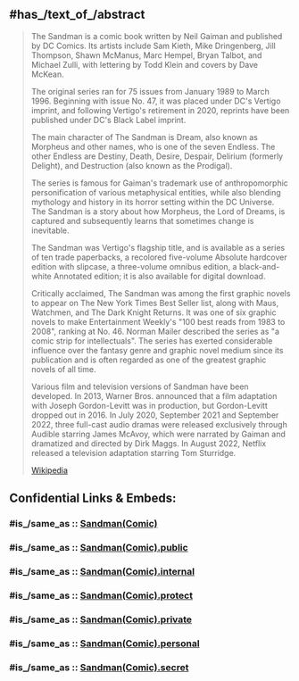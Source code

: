 

## #has_/text_of_/abstract 

> The Sandman is a comic book written by Neil Gaiman and published by DC Comics. 
> Its artists include Sam Kieth, Mike Dringenberg, Jill Thompson, Shawn McManus, Marc Hempel, 
> Bryan Talbot, and Michael Zulli, with lettering by Todd Klein and covers by Dave McKean. 
> 
> The original series ran for 75 issues from January 1989 to March 1996. 
> Beginning with issue No. 47, it was placed under DC's Vertigo imprint, 
> and following Vertigo's retirement in 2020, reprints have been published under DC's Black Label imprint.
>
> The main character of The Sandman is Dream, also known as Morpheus and other names, 
> who is one of the seven Endless. The other Endless are Destiny, Death, Desire, Despair, 
> Delirium (formerly Delight), and Destruction (also known as the Prodigal). 
> 
> The series is famous for Gaiman's trademark use of 
> anthropomorphic personification of various metaphysical entities, 
> while also blending mythology and history in its horror setting within the DC Universe. 
> The Sandman is a story about how Morpheus, the Lord of Dreams, is captured 
> and subsequently learns that sometimes change is inevitable. 
> 
> The Sandman was Vertigo's flagship title, and is available as a series of ten trade paperbacks, 
> a recolored five-volume Absolute hardcover edition with slipcase, a three-volume omnibus edition, 
> a black-and-white Annotated edition; it is also available for digital download.
>
> Critically acclaimed, The Sandman was among the first graphic novels to appear on 
> The New York Times Best Seller list, along with Maus, Watchmen, and The Dark Knight Returns. 
> It was one of six graphic novels to make Entertainment Weekly's "100 best reads from 1983 to 2008", 
> ranking at No. 46. 
> Norman Mailer described the series as "a comic strip for intellectuals". 
> The series has exerted considerable influence over the fantasy genre 
> and graphic novel medium since its publication 
> and is often regarded as one of the greatest graphic novels of all time.
>
> Various film and television versions of Sandman have been developed. 
> In 2013, Warner Bros. announced that a film adaptation with Joseph Gordon-Levitt was in production, 
> but Gordon-Levitt dropped out in 2016. 
> In July 2020, September 2021 and September 2022, three full-cast audio dramas were released 
> exclusively through Audible starring James McAvoy, which were narrated by Gaiman 
> and dramatized and directed by Dirk Maggs. 
> In August 2022, Netflix released a television adaptation starring Tom Sturridge.
>
> [Wikipedia](https://en.wikipedia.org/wiki/The%20Sandman%20(comic%20book))


## Confidential Links & Embeds: 

### #is_/same_as :: [Sandman(Comic)](/_Standards/Society/Communication/Media/Writing/Book/Author/Gaiman,Neil/Sandman(Comic).md) 

### #is_/same_as :: [Sandman(Comic).public](/_public/Society/Communication/Media/Writing/Book/Author/Gaiman,Neil/Sandman(Comic).public.md) 

### #is_/same_as :: [Sandman(Comic).internal](/_internal/Society/Communication/Media/Writing/Book/Author/Gaiman,Neil/Sandman(Comic).internal.md) 

### #is_/same_as :: [Sandman(Comic).protect](/_protect/Society/Communication/Media/Writing/Book/Author/Gaiman,Neil/Sandman(Comic).protect.md) 

### #is_/same_as :: [Sandman(Comic).private](/_private/Society/Communication/Media/Writing/Book/Author/Gaiman,Neil/Sandman(Comic).private.md) 

### #is_/same_as :: [Sandman(Comic).personal](/_personal/Society/Communication/Media/Writing/Book/Author/Gaiman,Neil/Sandman(Comic).personal.md) 

### #is_/same_as :: [Sandman(Comic).secret](/_secret/Society/Communication/Media/Writing/Book/Author/Gaiman,Neil/Sandman(Comic).secret.md)

